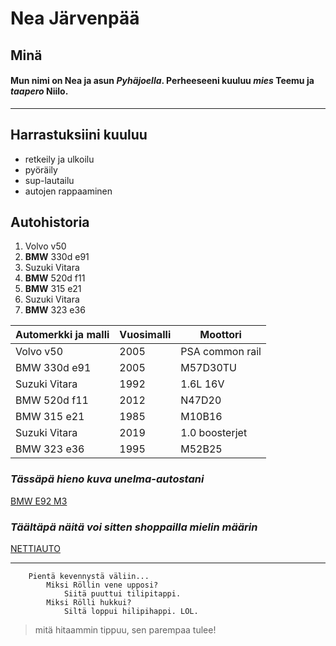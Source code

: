 # Nea Järvenpää
## Minä
  #### Mun nimi on **Nea** ja asun *Pyhäjoella*. Perheeseeni kuuluu *mies* **Teemu** ja *taapero* **Niilo**. 
------------------------------------------------------------------------------------------------------------
## Harrastuksiini kuuluu
- retkeily ja ulkoilu
- pyöräily
- sup-lautailu
- autojen rappaaminen

## Autohistoria
1. Volvo v50
2. **BMW** 330d e91
3. Suzuki Vitara
4. **BMW** 520d f11
5. **BMW** 315 e21
6. Suzuki Vitara
7. **BMW** 323 e36

| Automerkki ja malli | Vuosimalli  | Moottori        |
| ------------------- | ----------- | --------------- | 
| Volvo v50           | 2005        | PSA common rail |
| BMW 330d e91        | 2005        | M57D30TU        |
| Suzuki Vitara       | 1992        | 1.6L 16V        |
| BMW 520d f11        | 2012        | N47D20          |
| BMW 315 e21         | 1985        | M10B16          |
| Suzuki Vitara       | 2019        | 1.0 boosterjet  |
| BMW 323 e36         | 1995        | M52B25          |

### *Tässäpä hieno kuva unelma-autostani* 
[BMW E92 M3](https://i.bstr.es/highmotor/2019/05/bmw-m3-e92-gts-2.jpg)

### *Täältäpä näitä voi sitten shoppailla mielin määrin*
 [NETTIAUTO](https://www.nettiauto.com/hakutulokset?haku=P377590424)

------------------------------------------------------------------------------------------------------------


```
    Pientä kevennystä väliin...
        Miksi Röllin vene upposi?
            Siitä puuttui tilipitappi.
        Miksi Rölli hukkui? 
            Siltä loppui hilipihappi. LOL.
```

> mitä hitaammin tippuu, sen parempaa tulee! 